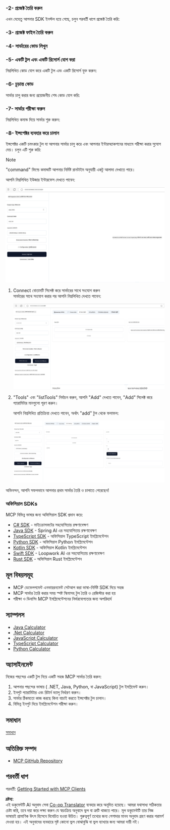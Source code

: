 <!--
CO_OP_TRANSLATOR_METADATA:
{
  "original_hash": "d730cbe43a8efc148677fdbc849a7d5e",
  "translation_date": "2025-06-02T16:57:25+00:00",
  "source_file": "03-GettingStarted/01-first-server/README.md",
  "language_code": "bn"
}
-->
### -2- প্রজেক্ট তৈরি করুন

এখন যেহেতু আপনার SDK ইনস্টল হয়ে গেছে, চলুন পরবর্তী ধাপে প্রজেক্ট তৈরি করি:

### -3- প্রজেক্ট ফাইল তৈরি করুন

### -4- সার্ভারের কোড লিখুন

### -5- একটি টুল এবং একটি রিসোর্স যোগ করা

নিম্নলিখিত কোড যোগ করে একটি টুল এবং একটি রিসোর্স যুক্ত করুন:

### -6- চূড়ান্ত কোড

সার্ভার চালু করার জন্য প্রয়োজনীয় শেষ কোড যোগ করি:

### -7- সার্ভার পরীক্ষা করুন

নিম্নলিখিত কমান্ড দিয়ে সার্ভার শুরু করুন:

### -8- ইন্সপেক্টর ব্যবহার করে চালান

ইন্সপেক্টর একটি চমৎকার টুল যা আপনার সার্ভার চালু করে এবং আপনার ইন্টারঅ্যাকশনের মাধ্যমে পরীক্ষা করার সুযোগ দেয়। চলুন এটি শুরু করি:

> [!NOTE]
> "command" ফিল্ডে কমান্ডটি আপনার নির্দিষ্ট রানটাইম অনুযায়ী একটু আলাদা দেখাতে পারে।

আপনি নিম্নলিখিত ইউজার ইন্টারফেস দেখতে পাবেন:

![Connect](../../../../translated_images/connect.141db0b2bd05f096fb1dd91273771fd8b2469d6507656c3b0c9df4b3c5473929.bn.png)

1. Connect বোতামটি সিলেক্ট করে সার্ভারের সাথে সংযোগ করুন  
   সার্ভারের সাথে সংযোগ করার পর আপনি নিম্নলিখিত দেখতে পাবেন:

   ![Connected](../../../../translated_images/connected.73d1e042c24075d386cacdd4ee7cd748c16364c277d814e646ff2f7b5eefde85.bn.png)

2. "Tools" এবং "listTools" নির্বাচন করুন, আপনি "Add" দেখতে পাবেন, "Add" সিলেক্ট করে প্যারামিটার মানগুলো পূরণ করুন।

   আপনি নিম্নলিখিত প্রতিক্রিয়া দেখতে পাবেন, অর্থাৎ "add" টুল থেকে ফলাফল:

   ![Result of running add](../../../../translated_images/ran-tool.a5a6ee878c1369ec1e379b81053395252a441799dbf23416c36ddf288faf8249.bn.png)

অভিনন্দন, আপনি সফলভাবে আপনার প্রথম সার্ভার তৈরি ও চালাতে পেরেছেন!

### অফিসিয়াল SDKs

MCP বিভিন্ন ভাষার জন্য অফিসিয়াল SDK প্রদান করে:  
- [C# SDK](https://github.com/modelcontextprotocol/csharp-sdk) - মাইক্রোসফটের সহযোগিতায় রক্ষণাবেক্ষণ  
- [Java SDK](https://github.com/modelcontextprotocol/java-sdk) - Spring AI এর সহযোগিতায় রক্ষণাবেক্ষণ  
- [TypeScript SDK](https://github.com/modelcontextprotocol/typescript-sdk) - অফিসিয়াল TypeScript ইমপ্লিমেন্টেশন  
- [Python SDK](https://github.com/modelcontextprotocol/python-sdk) - অফিসিয়াল Python ইমপ্লিমেন্টেশন  
- [Kotlin SDK](https://github.com/modelcontextprotocol/kotlin-sdk) - অফিসিয়াল Kotlin ইমপ্লিমেন্টেশন  
- [Swift SDK](https://github.com/modelcontextprotocol/swift-sdk) - Loopwork AI এর সহযোগিতায় রক্ষণাবেক্ষণ  
- [Rust SDK](https://github.com/modelcontextprotocol/rust-sdk) - অফিসিয়াল Rust ইমপ্লিমেন্টেশন  

## মূল বিষয়সমূহ

- MCP ডেভেলপমেন্ট এনভায়রনমেন্ট সেটআপ করা ভাষা-নির্দিষ্ট SDK দিয়ে সহজ  
- MCP সার্ভার তৈরি করার সময় স্পষ্ট স্কিমাসহ টুল তৈরি ও রেজিস্টার করা হয়  
- পরীক্ষা ও ডিবাগিং MCP ইমপ্লিমেন্টেশনের নির্ভরযোগ্যতার জন্য অপরিহার্য  

## স্যাম্পলস

- [Java Calculator](../samples/java/calculator/README.md)  
- [.Net Calculator](../../../../03-GettingStarted/samples/csharp)  
- [JavaScript Calculator](../samples/javascript/README.md)  
- [TypeScript Calculator](../samples/typescript/README.md)  
- [Python Calculator](../../../../03-GettingStarted/samples/python)  

## অ্যাসাইনমেন্ট

নিজের পছন্দের একটি টুল নিয়ে একটি সহজ MCP সার্ভার তৈরি করুন:  
1. আপনার পছন্দের ভাষায় ( .NET, Java, Python, বা JavaScript) টুল ইমপ্লিমেন্ট করুন।  
2. ইনপুট প্যারামিটার এবং রিটার্ন ভ্যালু নির্ধারণ করুন।  
3. সার্ভার ঠিকমতো কাজ করছে কিনা যাচাই করতে ইন্সপেক্টর টুল চালান।  
4. বিভিন্ন ইনপুট দিয়ে ইমপ্লিমেন্টেশন পরীক্ষা করুন।  

## সমাধান

[সমাধান](./solution/README.md)

## অতিরিক্ত সম্পদ

- [MCP GitHub Repository](https://github.com/microsoft/mcp-for-beginners)

## পরবর্তী ধাপ

পরবর্তী: [Getting Started with MCP Clients](/03-GettingStarted/02-client/README.md)

**দ্রষ্টব্য**:  
এই ডকুমেন্টটি AI অনুবাদ সেবা [Co-op Translator](https://github.com/Azure/co-op-translator) ব্যবহার করে অনূদিত হয়েছে। আমরা যথাসাধ্য সঠিকতার চেষ্টা করি, তবে দয়া করে লক্ষ্য করুন যে স্বয়ংক্রিয় অনুবাদে ভুল বা ত্রুটি থাকতে পারে। মূল ডকুমেন্টটি তার নিজ ভাষায়ই প্রামাণিক উৎস হিসেবে বিবেচিত হওয়া উচিত। গুরুত্বপূর্ণ তথ্যের জন্য পেশাদার মানব অনুবাদ গ্রহণ করার পরামর্শ দেওয়া হয়। এই অনুবাদের ব্যবহারে সৃষ্ট কোনো ভুল বোঝাবুঝি বা ভুল ব্যাখ্যার জন্য আমরা দায়ী নই।